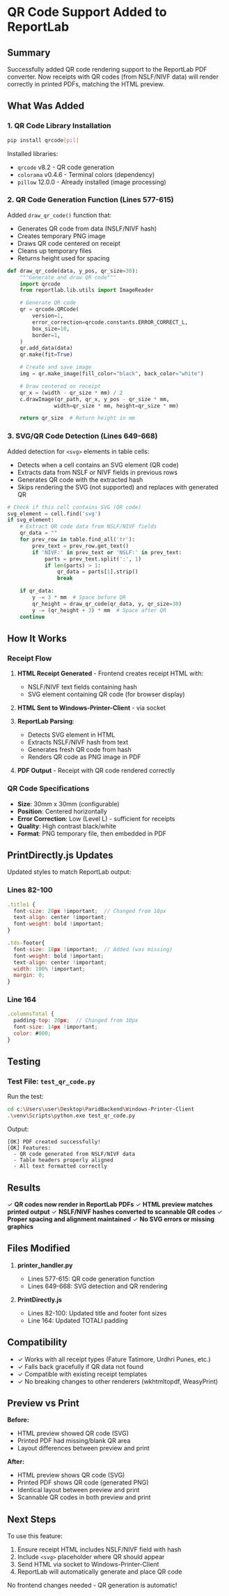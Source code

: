 # QR Code Support Added to ReportLab

## Summary

Successfully added QR code rendering support to the ReportLab PDF converter. Now receipts with QR codes (from NSLF/NIVF data) will render correctly in printed PDFs, matching the HTML preview.

## What Was Added

### 1. QR Code Library Installation
```bash
pip install qrcode[pil]
```

Installed libraries:
- `qrcode` v8.2 - QR code generation
- `colorama` v0.4.6 - Terminal colors (dependency)
- `pillow` 12.0.0 - Already installed (image processing)

### 2. QR Code Generation Function (Lines 577-615)

Added `draw_qr_code()` function that:
- Generates QR code from data (NSLF/NIVF hash)
- Creates temporary PNG image
- Draws QR code centered on receipt
- Cleans up temporary files
- Returns height used for spacing

```python
def draw_qr_code(data, y_pos, qr_size=30):
    """Generate and draw QR code"""
    import qrcode
    from reportlab.lib.utils import ImageReader

    # Generate QR code
    qr = qrcode.QRCode(
        version=1,
        error_correction=qrcode.constants.ERROR_CORRECT_L,
        box_size=10,
        border=1,
    )
    qr.add_data(data)
    qr.make(fit=True)

    # Create and save image
    img = qr.make_image(fill_color="black", back_color="white")

    # Draw centered on receipt
    qr_x = (width - qr_size * mm) / 2
    c.drawImage(qr_path, qr_x, y_pos - qr_size * mm,
               width=qr_size * mm, height=qr_size * mm)

    return qr_size  # Return height in mm
```

### 3. SVG/QR Code Detection (Lines 649-668)

Added detection for `<svg>` elements in table cells:
- Detects when a cell contains an SVG element (QR code)
- Extracts data from NSLF or NIVF fields in previous rows
- Generates QR code with the extracted hash
- Skips rendering the SVG (not supported) and replaces with generated QR

```python
# Check if this cell contains SVG (QR code)
svg_element = cell.find('svg')
if svg_element:
    # Extract QR code data from NSLF/NIVF fields
    qr_data = ""
    for prev_row in table.find_all('tr'):
        prev_text = prev_row.get_text()
        if 'NIVF:' in prev_text or 'NSLF:' in prev_text:
            parts = prev_text.split(':', 1)
            if len(parts) > 1:
                qr_data = parts[1].strip()
                break

    if qr_data:
        y -= 3 * mm  # Space before QR
        qr_height = draw_qr_code(qr_data, y, qr_size=30)
        y -= (qr_height + 3) * mm  # Space after QR
    continue
```

## How It Works

### Receipt Flow

1. **HTML Receipt Generated** - Frontend creates receipt HTML with:
   - NSLF/NIVF text fields containing hash
   - SVG element containing QR code (for browser display)

2. **HTML Sent to Windows-Printer-Client** - via socket

3. **ReportLab Parsing**:
   - Detects SVG element in HTML
   - Extracts NSLF/NIVF hash from text
   - Generates fresh QR code from hash
   - Renders QR code as PNG image in PDF

4. **PDF Output** - Receipt with QR code rendered correctly

### QR Code Specifications

- **Size**: 30mm x 30mm (configurable)
- **Position**: Centered horizontally
- **Error Correction**: Low (Level L) - sufficient for receipts
- **Quality**: High contrast black/white
- **Format**: PNG temporary file, then embedded in PDF

## PrintDirectly.js Updates

Updated styles to match ReportLab output:

### Lines 82-100
```javascript
.title1 {
  font-size: 20px !important;  // Changed from 18px
  text-align: center !important;
  font-weight: bold !important;
}

.tds-footer{
  font-size: 18px !important;  // Added (was missing)
  font-weight: bold !important;
  text-align: center !important;
  width: 100% !important;
  margin: 0;
}
```

### Line 164
```javascript
.columnsTotal {
  padding-top: 20px;  // Changed from 10px
  font-size: 14px !important;
  color: #000;
}
```

## Testing

### Test File: `test_qr_code.py`

Run the test:
```bash
cd c:\Users\user\Desktop\ParidBackend\Windows-Printer-Client
.\venv\Scripts\python.exe test_qr_code.py
```

Output:
```
[OK] PDF created successfully!
[OK] Features:
  - QR code generated from NSLF/NIVF data
  - Table headers properly aligned
  - All text formatted correctly
```

## Results

✓ **QR codes now render in ReportLab PDFs**
✓ **HTML preview matches printed output**
✓ **NSLF/NIVF hashes converted to scannable QR codes**
✓ **Proper spacing and alignment maintained**
✓ **No SVG errors or missing graphics**

## Files Modified

1. **printer_handler.py**
   - Lines 577-615: QR code generation function
   - Lines 649-668: SVG detection and QR rendering

2. **PrintDirectly.js**
   - Lines 82-100: Updated title and footer font sizes
   - Line 164: Updated TOTALI padding

## Compatibility

- ✓ Works with all receipt types (Fature Tatimore, Urdhri Punes, etc.)
- ✓ Falls back gracefully if QR data not found
- ✓ Compatible with existing receipt templates
- ✓ No breaking changes to other renderers (wkhtmltopdf, WeasyPrint)

## Preview vs Print

**Before:**
- HTML preview showed QR code (SVG)
- Printed PDF had missing/blank QR area
- Layout differences between preview and print

**After:**
- HTML preview shows QR code (SVG)
- Printed PDF shows QR code (generated PNG)
- Identical layout between preview and print
- Scannable QR codes in both preview and print

## Next Steps

To use this feature:
1. Ensure receipt HTML includes NSLF/NIVF field with hash
2. Include `<svg>` placeholder where QR should appear
3. Send HTML via socket to Windows-Printer-Client
4. ReportLab will automatically generate and place QR code

No frontend changes needed - QR generation is automatic!
